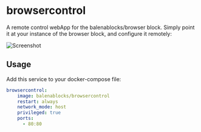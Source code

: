# browsercontrol

A remote control webApp for the balenablocks/browser block. Simply point it at your instance of the browser block, and configure it remotely:

![Screenshot](https://i.ibb.co/yyptsXx/browsercontrol.png)

## Usage
Add this service to your docker-compose file:

```yaml
browsercontrol:
    image: balenablocks/browsercontrol
    restart: always
    network_mode: host
    privileged: true
    ports:
      - 80:80
```
